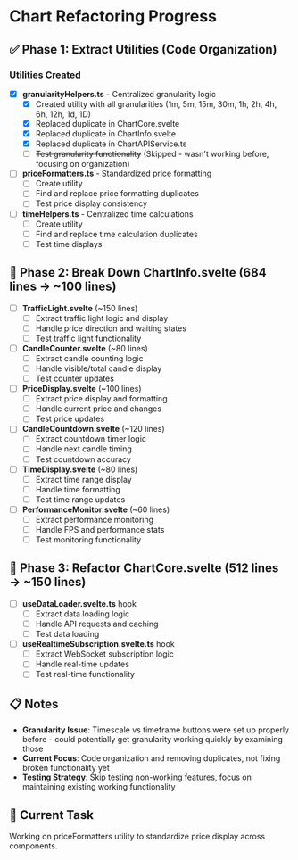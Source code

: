 # Chart Refactoring Progress

## ✅ Phase 1: Extract Utilities (Code Organization)

### Utilities Created
- [x] **granularityHelpers.ts** - Centralized granularity logic
  - [x] Created utility with all granularities (1m, 5m, 15m, 30m, 1h, 2h, 4h, 6h, 12h, 1d, 1D)
  - [x] Replaced duplicate in ChartCore.svelte
  - [x] Replaced duplicate in ChartInfo.svelte  
  - [x] Replaced duplicate in ChartAPIService.ts
  - [ ] ~~Test granularity functionality~~ (Skipped - wasn't working before, focusing on organization)

- [ ] **priceFormatters.ts** - Standardized price formatting
  - [ ] Create utility
  - [ ] Find and replace price formatting duplicates
  - [ ] Test price display consistency

- [ ] **timeHelpers.ts** - Centralized time calculations
  - [ ] Create utility
  - [ ] Find and replace time calculation duplicates
  - [ ] Test time displays

## 🔄 Phase 2: Break Down ChartInfo.svelte (684 lines → ~100 lines)

- [ ] **TrafficLight.svelte** (~150 lines)
  - [ ] Extract traffic light logic and display
  - [ ] Handle price direction and waiting states
  - [ ] Test traffic light functionality

- [ ] **CandleCounter.svelte** (~80 lines)
  - [ ] Extract candle counting logic
  - [ ] Handle visible/total candle display
  - [ ] Test counter updates

- [ ] **PriceDisplay.svelte** (~100 lines)
  - [ ] Extract price display and formatting
  - [ ] Handle current price and changes
  - [ ] Test price updates

- [ ] **CandleCountdown.svelte** (~120 lines)
  - [ ] Extract countdown timer logic
  - [ ] Handle next candle timing
  - [ ] Test countdown accuracy

- [ ] **TimeDisplay.svelte** (~80 lines)
  - [ ] Extract time range display
  - [ ] Handle time formatting
  - [ ] Test time range updates

- [ ] **PerformanceMonitor.svelte** (~60 lines)
  - [ ] Extract performance monitoring
  - [ ] Handle FPS and performance stats
  - [ ] Test monitoring functionality

## 🔄 Phase 3: Refactor ChartCore.svelte (512 lines → ~150 lines)

- [ ] **useDataLoader.svelte.ts** hook
  - [ ] Extract data loading logic
  - [ ] Handle API requests and caching
  - [ ] Test data loading

- [ ] **useRealtimeSubscription.svelte.ts** hook
  - [ ] Extract WebSocket subscription logic
  - [ ] Handle real-time updates
  - [ ] Test real-time functionality

## 📋 Notes

- **Granularity Issue**: Timescale vs timeframe buttons were set up properly before - could potentially get granularity working quickly by examining those
- **Current Focus**: Code organization and removing duplicates, not fixing broken functionality yet
- **Testing Strategy**: Skip testing non-working features, focus on maintaining existing working functionality

## 🎯 Current Task
Working on priceFormatters utility to standardize price display across components.